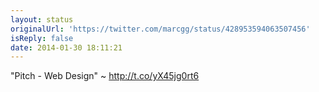 ```yaml
---
layout: status
originalUrl: 'https://twitter.com/marcgg/status/428953594063507456'
isReply: false
date: 2014-01-30 18:11:21
---
```


"Pitch - Web Design" ~ http://t.co/yX45jg0rt6
